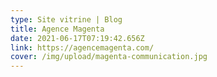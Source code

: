 ```yaml
---
type: Site vitrine | Blog
title: Agence Magenta
date: 2021-06-17T07:19:42.656Z
link: https://agencemagenta.com/
cover: /img/upload/magenta-communication.jpg
---
```

